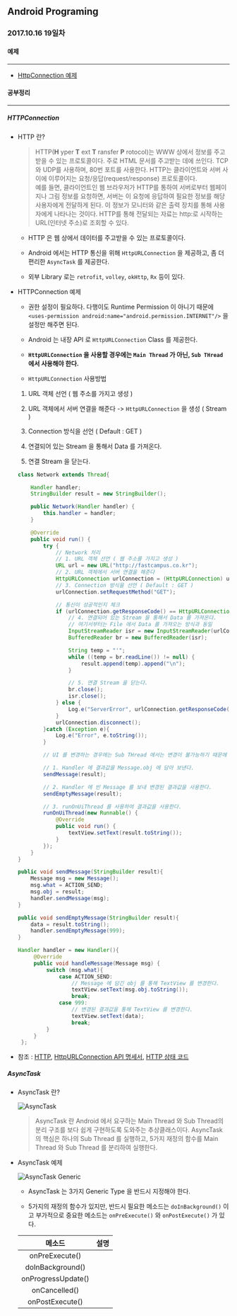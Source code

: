 Android Programing
----------------------------------------------------
### 2017.10.16 19일차

#### 예제
____________________________________________________

- [HttpConnection 예제](https://github.com/Hooooong/DAY25_JSONData)

#### 공부정리
____________________________________________________

##### __HTTPConnection__

- HTTP 란?

  > HTTP(__H__ yper __T__ ext __T__ ransfer __P__ rotocol)는 WWW 상에서 정보를 주고받을 수 있는 프로토콜이다. 주로 HTML 문서를 주고받는 데에 쓰인다. TCP와 UDP를 사용하며, 80번 포트를 사용한다. HTTP는 클라이언트와 서버 사이에 이루어지는 요청/응답(request/response) 프로토콜이다.<br>예를 들면, 클라이언트인 웹 브라우저가 HTTP를 통하여 서버로부터 웹페이지나 그림 정보를 요청하면, 서버는 이 요청에 응답하여 필요한 정보를 해당 사용자에게 전달하게 된다. 이 정보가 모니터와 같은 출력 장치를 통해 사용자에게 나타나는 것이다.
HTTP를 통해 전달되는 자료는 http:로 시작하는 URL(인터넷 주소)로 조회할 수 있다.

  - HTTP 은 웹 상에서 데이터를  주고받을 수 있는 프로토콜이다.

  - Android 에서는 HTTP 통신을 위해 `HttpURLConnection` 을 제공하고, 좀 더 편리한 `AsyncTask` 를 제공한다.

  - 외부 Library 로는 `retrofit`, `volley`, `okHttp`, `Rx` 등이 있다.

- HTTPConnection 예제

  - 권한 설정이 필요하다. 다행이도 Runtime Permission 이 아니기 때문에 `<uses-permission android:name="android.permission.INTERNET"/>` 을 설정만 해주면 된다.

  - Android 는 내장 API 로 `HttpURLConnection` Class 를 제공한다.

  - __`HttpURLConnection` 을 사용할 경우에는 `Main Thread` 가 아닌, `Sub THread` 에서 사용해야 한다.__

  - `HttpURLConnection` 사용방법

  1. URL 객체 선언 ( 웹 주소를 가지고 생성 )

  2. URL 객체에서 서버 연결을 해준다 -> `HttpURLConnection` 을 생성 ( Stream )

  3. Connection 방식을 선언 ( Default : GET )

  4. 연결되어 있는 Stream 을 통해서 Data 를 가져온다.

  5. 연결 Stream 을 닫는다.

  ```java
  class Network extends Thread{

      Handler handler;
      StringBuilder result = new StringBuilder();

      public Network(Handler handler) {
          this.handler = handler;
      }

      @Override
      public void run() {
          try {
              // Network 처리
              // 1. URL 객체 선언 ( 웹 주소를 가지고 생성 )
              URL url = new URL("http://fastcampus.co.kr");
              // 2. URL 객체에서 서버 연결을 해준다
              HttpURLConnection urlConnection = (HttpURLConnection) url.openConnection();
              // 3. Connection 방식을 선언 ( Default : GET )
              urlConnection.setRequestMethod("GET");

              // 통신이 성공적인지 체크
              if (urlConnection.getResponseCode() == HttpURLConnection.HTTP_OK) {
                  // 4. 연결되어 있는 Stream 을 통해서 Data 를 가져온다.
                  // 여기서부터는 File 에서 Data 를 가져오는 방식과 동일
                  InputStreamReader isr = new InputStreamReader(urlConnection.getInputStream());
                  BufferedReader br = new BufferedReader(isr);

                  String temp = "'";
                  while ((temp = br.readLine()) != null) {
                      result.append(temp).append("\n");
                  }

                  // 5. 연결 Stream 을 닫는다.
                  br.close();
                  isr.close();
              } else {
                  Log.e("ServerError", urlConnection.getResponseCode() + " , "  + urlConnection.getResponseMessage());
              }
              urlConnection.disconnect();
          }catch (Exception e){
              Log.e("Error", e.toString());
          }

          // UI 를 변경하는 경우에는 Sub THread 에서는 변경이 불가능하기 때문에 3가지 방법을 사용한다.

          // 1. Handler 에 결과값을 Message.obj 에 담아 보낸다.
          sendMessage(result);

          // 2. Handler 에 빈 Message 를 보내 변경된 결과값을 사용한다.
          sendEmptyMessage(result);

          // 3. runOnUiThread 를 사용하여 결과값을 사용한다.
          runOnUiThread(new Runnable() {
              @Override
              public void run() {
                  textView.setText(result.toString());
              }
          });
      }
  }

  public void sendMessage(StringBuilder result){
      Message msg = new Message();
      msg.what = ACTION_SEND;
      msg.obj = result;
      handler.sendMessage(msg);
  }

  public void sendEmptyMessage(StringBuilder result){
      data = result.toString();
      handler.sendEmptyMessage(999);
  }

  Handler handler = new Handler(){
       @Override
       public void handleMessage(Message msg) {
           switch (msg.what){
               case ACTION_SEND:
                   // Message 에 담긴 obj 를 통해 TextView 를 변경한다.
                   textView.setText(msg.obj.toString());
                   break;
               case 999:
                   // 변경된 결과값을 통해 TextView 를 변경한다.
                   textView.setText(data);
                   break;
           }
       }
   };
  ```

- 참조 : [HTTP](https://ko.wikipedia.org/wiki/HTTP), [HttpURLConnection API 명세서](https://developer.android.com/reference/java/net/HttpURLConnection.html), [HTTP 상태 코드](https://ko.wikipedia.org/wiki/HTTP_%EC%83%81%ED%83%9C_%EC%BD%94%EB%93%9C)

##### __AsyncTask__

- AsyncTask 란?

  ![AsyncTask]()

  > AsyncTask 란 Android 에서 요구하는 Main Thread 와 Sub Thread의 분리 구조를 보다 쉽게 구현하도록 도와주는 추상클래스이다. AsyncTask 의 핵심은 하나의 Sub Thread 를 실행하고, 5가지 재정의 함수를 Main Thread 와 Sub Thread 를 분리하여 실행한다.

- AsyncTask 예제

  ![AsyncTask Generic]()

  - AsyncTask 는 3가지 Generic Type 을 반드시 지정해야 한다.

  - 5가지의 재정의 함수가 있지만, 반드시 필요한 메소드는 `doInBackground()` 이고 부가적으로 중요한 메소드는 `onPreExecute()` 와 `onPostExecute()` 가 있다.

  메소드 | 설명
  :----: | :----:
  onPreExecute() |
  doInBackground() |
  onProgressUpdate() |
  onCancelled() |
  onPostExecute() |
